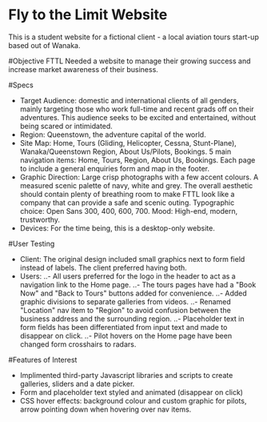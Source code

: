 # Fly to the Limit Website
This is a student website for a fictional client - a local aviation tours start-up based out of Wanaka.

#Objective
FTTL Needed a website to manage their growing success and increase market awareness of their business.

#Specs
- Target Audience: domestic and international clients of all genders, mainly targeting those who work full-time and recent grads off on their adventures. This audience seeks to be excited and entertained, without being scared or intimidated.
- Region: Queenstown, the adventure capital of the world.
- Site Map: Home, Tours (Gliding, Helicopter, Cessna, Stunt-Plane), Wanaka/Queenstown Region, About Us/Pilots, Bookings. 5 main navigation items: Home, Tours, Region, About Us, Bookings. Each page to include a general enquiries form and map in the footer.
- Graphic Direction: Large crisp photographs with a few accent colours. A measured scenic palette of navy, white and grey. The overall aesthetic should contain plenty of breathing room to make FTTL look like a company that can provide a safe and scenic outing. Typographic choice: Open Sans 300, 400, 600, 700. Mood: High-end, modern, trustworthy.
- Devices: For the time being, this is a desktop-only website.

#User Testing
- Client: The original design included small graphics next to form field instead of labels. The client preferred having both. 
- Users:
..- All users preferred for the logo in the header to act as a navigation link to the Home page.
..- The tours pages have had a "Book Now" and "Back to Tours" buttons added for convenience.
..- Added graphic divisions to separate galleries from videos.
..- Renamed "Location" nav item to "Region" to avoid confusion between the business address and the surrounding region.
..- Placeholder text in form fields has been differentiated from input text and made to disappear on click.
..- Pilot hovers on the Home page have been changed form crosshairs to radars.

#Features of Interest
- Implimented third-party Javascript libraries and scripts to create galleries, sliders and a date picker.
- Form and placeholder text styled and animated (disappear on click)
- CSS hover effects: background colour and custom graphic for pilots, arrow pointing down when hovering over nav items.
